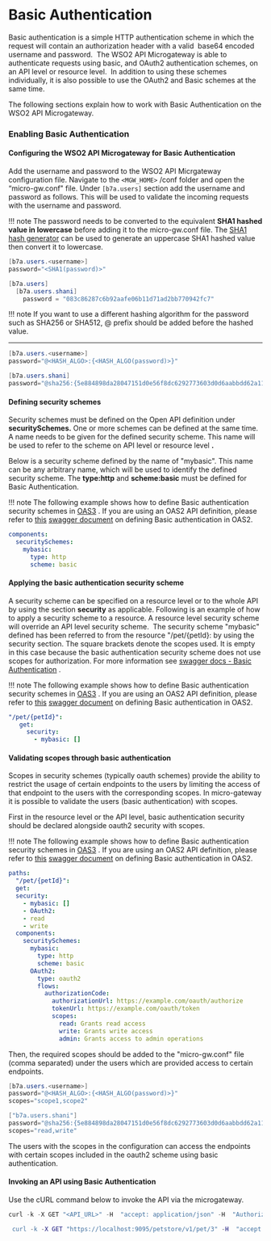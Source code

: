 # Basic Authentication

Basic authentication is a simple HTTP authentication scheme in which the request will contain an authorization header with a valid  base64 encoded username and password.  The WSO2 API Microgateway is able to authenticate requests using basic, and OAuth2 authentication schemes, on an API level or resource level.  In addition to using these schemes individually, it is also possible to use the OAuth2 and Basic schemes at the same time.

The following sections explain how to work with Basic Authentication on the WSO2 API Microgateway.

### Enabling Basic Authentication

#### Configuring the WSO2 API Microgateway for Basic Authentication

Add the username and password to the WSO2 API Micrgateway configuration file. Navigate to the `<MGW_HOME>` /conf folder and open the “micro-gw.conf" file. Under `[b7a.users]` section add the username and password as follows. This will be used to validate the incoming requests with the username and password.

!!! note
    The password needs to be converted to the equivalent **SHA1 hashed value in lowercase** before adding it to the micro-gw.conf file. The [SHA1 hash generator](https://passwordsgenerator.net/sha1-hash-generator/) can be used to generate an uppercase SHA1 hashed value then convert it to lowercase.

``` java tab="Format"
[b7a.users.<username>]
password="<SHA1(password)>"
```

``` java tab="Example"
[b7a.users]
  [b7a.users.shani]
    password = "083c86287c6b92aafe06b11d71ad2bb770942fc7"
```

!!! note
    If you want to use a different hashing algorithm for the password such as SHA256 or SHA512, @ prefix should be added before the hashed value.

****

``` java tab="Format"
[b7a.users.<username>]
password="@<HASH_ALGO>:{<HASH_ALGO(password)>}"
```

``` java tab="Example"
[b7a.users.shani]
password="@sha256:{5e884898da28047151d0e56f8dc6292773603d0d6aabbdd62a11ef721d1542d8}" 
```

#### Defining security schemes

Security schemes must be defined on the Open API definition under **securitySchemes.** One or more schemes can be defined at the same time. A name needs to be given for the defined security scheme. This name will be used to refer to the scheme on API level or resource level **.**

Below is a security scheme defined by the name of "mybasic". This name can be any arbitrary name, which will be used to identify the defined security scheme. The **type:http** and **scheme:basic** must be defined for Basic Authentication.

!!! note
    The following example shows how to define Basic authentication security schemes in [OAS3](https://swagger.io/docs/specification/authentication/basic-authentication/) . If you are using an OAS2 API definition, please refer to [this](https://swagger.io/docs/specification/2-0/authentication/api-keys/) [swagger document](https://swagger.io/docs/specification/2-0/authentication/basic-authentication/) on defining Basic authentication in OAS2.

``` yml
components:
  securitySchemes:
    mybasic:
      type: http
      scheme: basic
```

#### Applying the basic authentication security scheme

A security scheme can be specified on a resource level or to the whole API by using the section **security** as applicable. Following is an example of how to apply a security scheme to a resource. A resource level security scheme will override an API level security scheme.  The security scheme "mybasic" defined has been referred to from the resource "/pet/{petId}: by using the security section. The square brackets denote the scopes used. It is empty in this case because the basic authentication security scheme does not use scopes for authorization. For more information see [swagger docs - Basic Authentication](https://swagger.io/docs/specification/authentication/basic-authentication/) .

!!! note
    The following example shows how to define Basic authentication security schemes in [OAS3](https://swagger.io/docs/specification/authentication/basic-authentication/) . If you are using an OAS2 API definition, please refer to [this](https://swagger.io/docs/specification/2-0/authentication/api-keys/) [swagger document](https://swagger.io/docs/specification/2-0/authentication/basic-authentication/) on defining Basic authentication in OAS2.

``` yml
"/pet/{petId}":
   get:
     security:
       - mybasic: []
```

#### Validating scopes through basic authentication

Scopes in security schemes (typically oauth schemes) provide the ability to restrict the usage of certain endpoints to the users by limiting the access of that endpoint to the users with the corresponding scopes. In micro-gateway it is possible to validate the users (basic authentication) with scopes.

First in the resource level or the API level, basic authentication security should be declared alongside oauth2 security with scopes.

!!! note
    The following example shows how to define Basic authentication security schemes in [OAS3](https://swagger.io/docs/specification/authentication/basic-authentication/) . If you are using an OAS2 API definition, please refer to [this](https://swagger.io/docs/specification/2-0/authentication/api-keys/) [swagger document](https://swagger.io/docs/specification/2-0/authentication/basic-authentication/) on defining Basic authentication in OAS2.

``` yml
paths:
  "/pet/{petId}":
  get:
  security:
    - mybasic: []
    - OAuth2:
    - read
    - write
  components:
    securitySchemes:
      mybasic:
        type: http
        scheme: basic
      OAuth2:
        type: oauth2
        flows:
          authorizationCode:
            authorizationUrl: https://example.com/oauth/authorize
            tokenUrl: https://example.com/oauth/token
            scopes:
              read: Grants read access
              write: Grants write access
              admin: Grants access to admin operations
```

Then, the required scopes should be added to the "micro-gw.conf" file (comma separated) under the users which are provided access to certain endpoints.

``` java tab="Format"
[b7a.users.<username>]
password="@<HASH_ALGO>:{<HASH_ALGO(password)>}"
scopes="scope1,scope2"
```

``` java tab="Example"
["b7a.users.shani"]
password="@sha256:{5e884898da28047151d0e56f8dc6292773603d0d6aabbdd62a11ef721d1542d8}"
scopes="read,write"
```

 The users with the scopes in the configuration can access the endpoints with certain scopes included in the oauth2 scheme using basic authentication.

#### Invoking an API using Basic Authentication

Use the cURL command below to invoke the API via the microgateway.


``` java tab="Format"
curl -k -X GET "<API_URL>" -H  "accept: application/json" -H  "Authorization: Basic base64(username:password)"
```

``` erl tab="Example"
 curl -k -X GET "https://localhost:9095/petstore/v1/pet/3" -H  "accept: application/json" -H  "Authorization: Basic YWRtaW46YWRtaW4="
```


